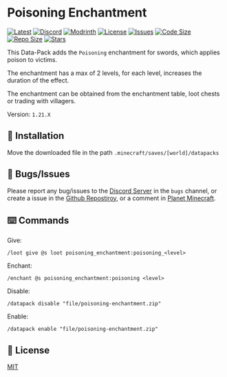 # Poisoning Enchantment

[![Latest](https://img.shields.io/github/v/release/lullaby6/poisoning-enchantment-data-pack?color=blueviolet&logo=github)](https://github.com/lullaby6/poisoning-enchantment-data-pack/releases)
[![Discord](https://img.shields.io/discord/1327308441324097681?label=discord&color=blue&logo=discord)](https://discord.gg/5UdcDa5xNC) 
[![Modrinth](https://img.shields.io/modrinth/dt/poisoning-enchantment-data-pack?label=modrinth&logo=modrinth)](https://modrinth.com/datapack/poisoning-enchantment) 
[![License](https://img.shields.io/badge/license-mit-green)](https://github.com/lullaby6/poisoning-enchantment-data-pack/blob/main/LICENSE) 
[![Issues](https://img.shields.io/github/issues/lullaby6/poisoning-enchantment-data-pack?color=orange&logo=github)](https://github.com/lullaby6/poisoning-enchantment-data-pack/issues)
[![Code Size](https://img.shields.io/github/languages/code-size/lullaby6/poisoning-enchantment-data-pack?color=purple&logoColor=white)](https://github.com/lullaby6/poisoning-enchantment-data-pack)
[![Repo Size](https://img.shields.io/github/repo-size/lullaby6/poisoning-enchantment-data-pack?logo=dropbox&color=red)](https://github.com/lullaby6/poisoning-enchantment-data-pack)
[![Stars](https://img.shields.io/github/stars/lullaby6/poisoning-enchantment-data-pack?logo=github&color=yellow)](https://github.com/lullaby6/poisoning-enchantment-data-pack/stargazers)

This Data-Pack adds the `Poisoning` enchantment for swords, which applies poison to victims.

The enchantment has a max of 2 levels, for each level, increases the duration of the effect.

The enchantment can be obtained from the enchantment table, loot chests or trading with villagers.

Version: `1.21.X`

## 📂 Installation

Move the downloaded file in the path `.minecraft/saves/[world]/datapacks`

## 👾 Bugs/Issues

Please report any bug/issues to the [Discord Server](https://discord.gg/5UdcDa5xNC) in the `bugs` channel, or create a issue in the [Github Repostiroy](https://github.com/lullaby6/poisoning-enchantment-data-pack/issues), or a comment in [Planet Minecraft](https://www.planetminecraft.com/data-pack/poisoning-enchantment-new-enchantment-for-swords-thats-apply-poison-1-21-4/).

## ⌨️ Commands

Give:

```mcfunction
/loot give @s loot poisoning_enchantment:poisoning_<level>
```

Enchant:

```mcfunction
/enchant @s poisoning_enchantment:poisoning <level>
```

Disable:

```mcfunction
/datapack disable "file/poisoning-enchantment.zip"
```

Enable:

```mcfunction
/datapack enable "file/poisoning-enchantment.zip"
```

## 🪪 License

[MIT](https://github.com/lullaby6/poisoning-enchantment-data-pack/blob/main/LICENSE)